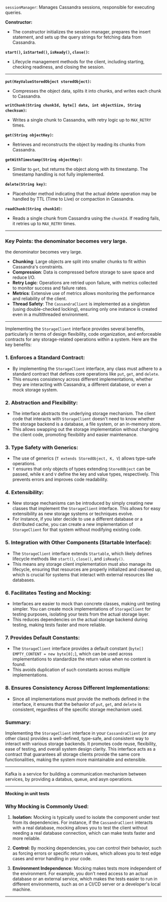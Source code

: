 
`sessionManager`: Manages Cassandra sessions, responsible for executing queries.

**Constructor:**

- The constructor initializes the session manager, prepares the insert statement, and sets up the query strings for fetching data from Cassandra.

**`start()`, `isStarted()`, `isReady()`, `close()`:**
- Lifecycle management methods for the client, including starting, checking readiness, and closing the session.

------------------------------------

**`put(KeyValueStoredObject storedObject)`:**
- Compresses the object data, splits it into chunks, and writes each chunk to Cassandra.

**`writChunk(String chunkId, byte[] data, int objectSize, String checksum)`:**
- Writes a single chunk to Cassandra, with retry logic up to `MAX_RETRY` times.

**`get(String objectKey)`:**
- Retrieves and reconstructs the object by reading its chunks from Cassandra.

**`getWithTimestamp(String objectKey)`:**
- Similar to `get`, but returns the object along with its timestamp. The timestamp handling is not fully implemented.

**`delete(String key)`:**
- Placeholder method indicating that the actual delete operation may be handled by TTL (Time to Live) or compaction in Cassandra.

**`readChunk(String chunkId)`:**
- Reads a single chunk from Cassandra using the `chunkId`. If reading fails, it retries up to `MAX_RETRY` times.

-------------------------------

### Key Points: the denominator becomes very large.
 the denominator becomes very large.
- **Chunking**: Large objects are split into smaller chunks to fit within Cassandra's constraints.
- **Compression**: Data is compressed before storage to save space and reduce I/O.
- **Retry Logic**: Operations are retried upon failure, with metrics collected to monitor success and failure rates.
- **Metrics**: Extensive use of metrics allows monitoring the performance and reliability of the client.
- **Thread Safety**: The `CassandraClient` is implemented as a singleton (using double-checked locking), ensuring only one instance is created even in a multithreaded environment.

----------------------------------------

Implementing the `StorageClient` interface provides several benefits, particularly in terms of design flexibility, code organization, and enforceable contracts for any storage-related operations within a system. Here are the key benefits:

### 1. **Enforces a Standard Contract:**

- By implementing the `StorageClient` interface, any class must adhere to a standard contract that defines core operations like `put`, `get`, and `delete`.
- This ensures consistency across different implementations, whether they are interacting with Cassandra, a different database, or even a mock storage system.

### 2. **Abstraction and Flexibility:**

- The interface abstracts the underlying storage mechanism. The client code that interacts with `StorageClient` doesn't need to know whether the storage backend is a database, a file system, or an in-memory store.
- This allows swapping out the storage implementation without changing the client code, promoting flexibility and easier maintenance.

### 3. **Type Safety with Generics:**

- The use of generics (`T extends StoredObject, K, V`) allows type-safe operations.
- `T` ensures that only objects of types extending `StoredObject` can be passed, while `K` and `V` define the key and value types, respectively. This prevents errors and improves code readability.

### 4. **Extensibility:**

- New storage mechanisms can be introduced by simply creating new classes that implement the `StorageClient` interface. This allows for easy extensibility as new storage systems or techniques evolve.
- For instance, if you later decide to use a different database or a distributed cache, you can create a new implementation of `StorageClient` for that system without modifying existing code.

### 5. **Integration with Other Components (Startable Interface):**

- The `StorageClient` interface extends `Startable`, which likely defines lifecycle methods like `start()`, `close()`, and `isReady()`.
- This means any storage client implementation must also manage its lifecycle, ensuring that resources are properly initialized and cleaned up, which is crucial for systems that interact with external resources like databases.

### 6. **Facilitates Testing and Mocking:**

- Interfaces are easier to mock than concrete classes, making unit testing simpler. You can create mock implementations of `StorageClient` for testing purposes, isolating your tests from the actual storage layer.
- This reduces dependencies on the actual storage backend during testing, making tests faster and more reliable.

### 7. **Provides Default Constants:**

- The `StorageClient` interface provides a default constant (`byte[] EMPTY_CONTENT = new byte[0];`), which can be used across implementations to standardize the return value when no content is found.
- This avoids duplication of such constants across multiple implementations.

### 8. **Ensures Consistency Across Different Implementations:**

- Since all implementations must provide the methods defined in the interface, it ensures that the behavior of `put`, `get`, and `delete` is consistent, regardless of the specific storage mechanism used.

### Summary:

Implementing the `StorageClient` interface in your `CassandraClient` (or any other class) provides a well-defined, type-safe, and consistent way to interact with various storage backends. It promotes code reuse, flexibility, ease of testing, and overall system design clarity. This interface acts as a contract that guarantees all storage clients provide the same core functionalities, making the system more maintainable and extensible.


--------------------------------

Kafka is a service for building a communication mechanism between services, by providing a databus, queue, and asyn operations.

----------------------------------

**Mocking in unit tests**

### Why Mocking is Commonly Used:

1. **Isolation:** Mocking is typically used to isolate the component under test from its dependencies. For instance, if the `CassandraClient` interacts with a real database, mocking allows you to test the client without needing a real database connection, which can make tests faster and more reliable.
    
2. **Control:** By mocking dependencies, you can control their behavior, such as forcing errors or specific return values, which allows you to test edge cases and error handling in your code.
    
3. **Environment Independence:** Mocking makes tests more independent of the environment. For example, you don't need access to an actual database or an external service, which makes the tests easier to run in different environments, such as on a CI/CD server or a developer's local machine.

---------------------------------------------







